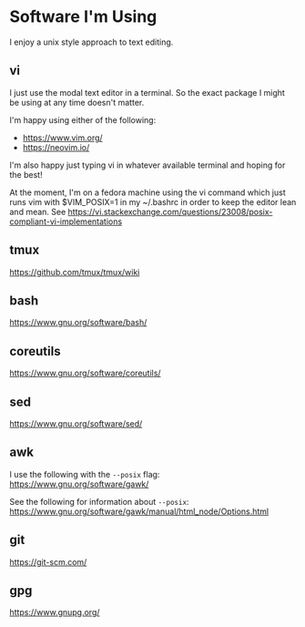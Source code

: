 # Software I'm Using

I enjoy a unix style approach to text editing.

## vi

I just use the modal text editor in a terminal. So the exact package I might be using 
at any time doesn't matter. 

I'm happy using either of the following:
- https://www.vim.org/
- https://neovim.io/

I'm also happy just typing vi in whatever available terminal and hoping for the best!

At the moment, I'm on a fedora machine using the vi command which just runs vim 
with $VIM_POSIX=1 in my ~/.bashrc in order to keep the editor lean and mean. 
See https://vi.stackexchange.com/questions/23008/posix-compliant-vi-implementations

## tmux

https://github.com/tmux/tmux/wiki

## bash

https://www.gnu.org/software/bash/

## coreutils

https://www.gnu.org/software/coreutils/

## sed

https://www.gnu.org/software/sed/

## awk

I use the following with the `--posix` flag: 
https://www.gnu.org/software/gawk/

See the following for information about `--posix`:
https://www.gnu.org/software/gawk/manual/html_node/Options.html

## git

https://git-scm.com/

## gpg

https://www.gnupg.org/

